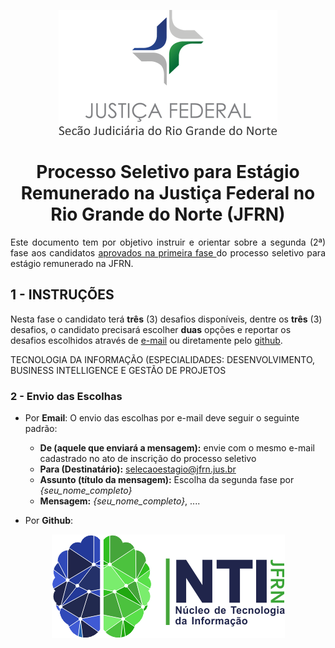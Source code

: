 <p align="center">
  <img src="material-de-apoio/jfrn_logo.png" />
</p>

<h1 align="center"> Processo Seletivo para Estágio Remunerado na Justiça Federal no Rio Grande do Norte (JFRN) </h1> 

<p align="justify">Este documento tem por objetivo instruir e orientar sobre a segunda (2ª) fase aos candidatos <a href='https://www.jfrn.jus.br/administracao/estagios/2020/edital-resultado-1a-fase.pdf' target='_blank' > aprovados na primeira fase </a>   do processo seletivo para estágio remunerado na JFRN. </p>



## 1 - INSTRUÇÕES

Nesta fase o candidato terá **três** (3) desafios disponíveis, dentre os **três** (3) desafios, o candidato precisará escolher **duas** opções e reportar os desafios escolhidos através de [e-mail](mailto:selecaoestagio@jfrn.jus.br) ou diretamente pelo [github](https://github.com/jackson-roberio/scrum-certificate/issues/new).

TECNOLOGIA DA INFORMAÇÃO (ESPECIALIDADES: DESENVOLVIMENTO, BUSINESS INTELLIGENCE E GESTÃO DE PROJETOS


### 2 - Envio das Escolhas

   - Por **Email**: O envio das escolhas por e-mail deve seguir o seguinte padrão:
      - **De (aquele que enviará a mensagem):** envie com o mesmo e-mail cadastrado no ato de inscrição do processo seletivo  
      - **Para (Destinatário):** selecaoestagio@jfrn.jus.br
      - **Assunto (título da mensagem):** Escolha da segunda fase por *{seu_nome_completo}*
      - **Mensagem:** *{seu_nome_completo}*, ....

   - Por **Github**:


<p align="center">
  <img src="material-de-apoio/nti_logo.png" />
</p>
